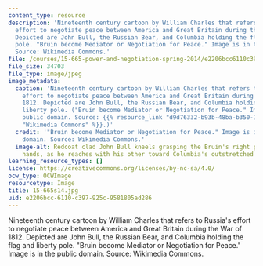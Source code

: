 ```yaml
---
content_type: resource
description: 'Nineteenth century cartoon by William Charles that refers to Russia''s
  effort to negotiate peace between America and Great Britain during the War of 1812.
  Depicted are John Bull, the Russian Bear, and Columbia holding the flag and liberty
  pole. "Bruin become Mediator or Negotiation for Peace." Image is in the public domain.
  Source: Wikimedia Commons.'
file: /courses/15-665-power-and-negotiation-spring-2014/e2206bcc6110c397925c9581805ad286_15-665s14.jpg
file_size: 34703
file_type: image/jpeg
image_metadata:
  caption: 'Nineteenth century cartoon by William Charles that refers to Russia''s
    effort to negotiate peace between America and Great Britain during the War of
    1812. Depicted are John Bull, the Russian Bear, and Columbia holding a flag and
    liberty pole. ("Bruin become Mediator or Negotiation for Peace." Image is in the
    public domain. Source: {{% resource_link "d9d76332-b93b-48ba-b350-18190c26864a"
    "Wikimedia Commons" %}}.)'
  credit: '"Bruin become Mediator or Negotiation for Peace." Image is in the public
    domain. Source: Wikimedia Commons.'
  image-alt: Redcoat clad John Bull kneels grasping the Bruin's right paw with both
    hands, as he reaches with his other toward Columbia's outstretched hand.
learning_resource_types: []
license: https://creativecommons.org/licenses/by-nc-sa/4.0/
ocw_type: OCWImage
resourcetype: Image
title: 15-665s14.jpg
uid: e2206bcc-6110-c397-925c-9581805ad286
---
```

Nineteenth century cartoon by William Charles that refers to Russia's effort to negotiate peace between America and Great Britain during the War of 1812. Depicted are John Bull, the Russian Bear, and Columbia holding the flag and liberty pole. "Bruin become Mediator or Negotiation for Peace." Image is in the public domain. Source: Wikimedia Commons.